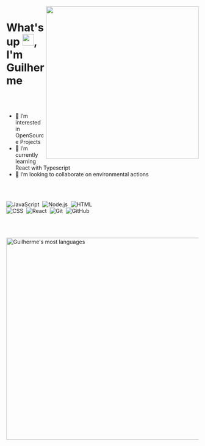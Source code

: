 <img align="right" src="https://media.giphy.com/media/cyN7ftaRmR6QvXXjlJ/giphy.gif" height="400em" />
<h1 align="left">What's up <img src="https://raw.githubusercontent.com/kaueMarques/kaueMarques/master/hi.gif" width="30px">, I'm Guilherme</h1>

<br> <br>

- 👀 I’m interested in OpenSource Projects
- 🌱 I’m currently learning React with Typescript
- 💞️ I’m looking to collaborate on environmental actions

<br> <br>

![JavaScript](https://img.shields.io/badge/-JavaScript-05122A?style=flat&logo=javascript)&nbsp;
![Node.js](https://img.shields.io/badge/-Node.js-05122A?style=flat&logo=node.js)&nbsp;
![HTML](https://img.shields.io/badge/-HTML-05122A?style=flat&logo=HTML5)&nbsp;
<br>
![CSS](https://img.shields.io/badge/-CSS-05122A?style=flat&logo=CSS3&logoColor=1572B6)&nbsp;
![React](https://img.shields.io/badge/-React-05122A?style=flat&logo=react)&nbsp;
![Git](https://img.shields.io/badge/-Git-05122A?style=flat&logo=git)&nbsp;
![GitHub](https://img.shields.io/badge/-GitHub-05122A?style=flat&logo=github)&nbsp;


<br> <br>

<p align="left">
<img width="530em" src="https://github-readme-stats.vercel.app/api/top-langs/?username=guilherme-braga-c&layout=compact&theme=vision-friendly-dark" alt="Guilherme's most languages"/>
</p>

<br><br>
